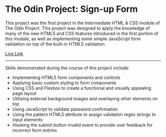 # The Odin Project: Sign-up Form

This project was the first project in the Intermediate HTML & CSS module of The Odin Project. This project was designed to apply the knowledge of many of the new HTML5 and CSS features introduced in the first portion of this module, as well as implementing some simple JavaScript form validation on top of the built-in HTML5 validation.

[Live Link](https://austinmccallister.github.io/odin-signup-form/)

---

Skills demonstrated during the course of this project include:

- Implementing HTML5 form components and controls
- Applying basic custom styling to form components
- Using CSS and Flexbox to create a functional and visually appealing page layout
- Utilizing external background images and overlaying other elements on top
- Using JavaScript to validate password confirmation
- Using the pattern HTML5 attribute to assign validation regex strings to input elements
- Hooking the submit button invalid event to provide user feedback for incorrect form entries